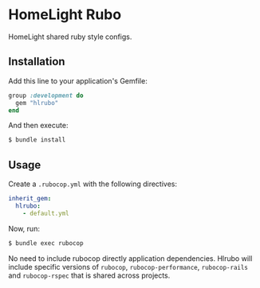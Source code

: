 # HomeLight Rubo

HomeLight shared ruby style configs.

## Installation

Add this line to your application's Gemfile:

```ruby
group :development do
  gem "hlrubo"
end
```

And then execute:

```bash
$ bundle install
```

## Usage

Create a `.rubocop.yml` with the following directives:

```yaml
inherit_gem:
  hlrubo:
    - default.yml
```

Now, run:

```bash
$ bundle exec rubocop
```

No need to include rubocop directly application dependencies. Hlrubo will include specific versions of `rubocop`, `rubocop-performance`, `rubocop-rails` and `rubocop-rspec` that is shared across projects.
